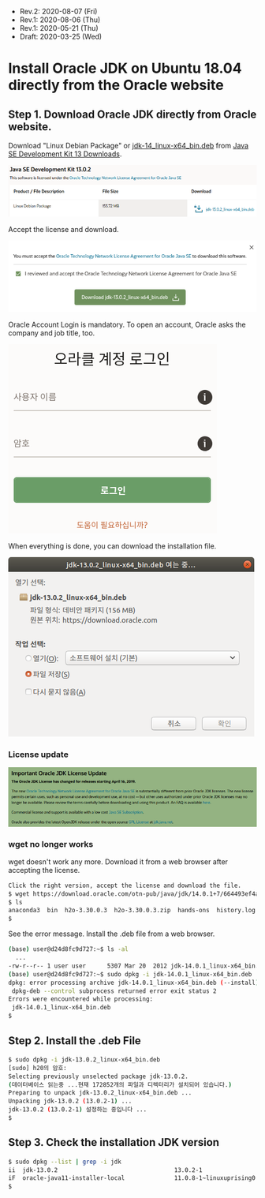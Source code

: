 * Rev.2: 2020-08-07 (Fri)
* Rev.1: 2020-08-06 (Thu)
* Rev.1: 2020-05-21 (Thu)
* Draft: 2020-03-25 (Wed)

# Install Oracle JDK on Ubuntu 18.04 directly from the Oracle website
## Step 1. Download Oracle JDK directly from Oracle website.

Download "Linux Debian Package" or [jdk-14_linux-x64_bin.deb](https://www.oracle.com/java/technologies/javase-jdk14-downloads.html#license-lightbox) from [Java SE Development Kit 13 Downloads](https://www.oracle.com/java/technologies/javase-jdk13-downloads.html).

<img src="images/java_se_development_kit13_0_2.png">

Accept the license and download.

<img src="images/accept_the_license_and_download_deb_file.png">

Oracle Account Login is mandatory. To open an account, Oracle asks the company and job title, too.

<img src="images/oracle_account_login-korean.png">

When everything is done, you can download the installation file.

<img src="images/opening_jdk13_0_2_linux-x64_bin_deb.png">

### License update

<img src="images/important_oracle_jdk_license_update-2019-04-16.png">

### wget no longer works
wget doesn't work any more. Download it from a web browser after accepting the license. 

```bash
Click the right version, accept the license and download the file.
$ wget https://download.oracle.com/otn-pub/java/jdk/14.0.1+7/664493ef4a6946b186ff29eb326336a2/jdk-14.0.1_linux-x64_bin.deb
$ ls
anaconda3  bin  h2o-3.30.0.3  h2o-3.30.0.3.zip  hands-ons  history.log  jdk-14.0.1_linux-x64_bin.deb  projects
$
```
See the error message. Install the .deb file from a web browser.
```bash
(base) user@d24d8fc9d727:~$ ls -al
  ...
-rw-r--r-- 1 user user      5307 Mar 20  2012 jdk-14.0.1_linux-x64_bin.deb
(base) user@d24d8fc9d727:~$ sudo dpkg -i jdk-14.0.1_linux-x64_bin.deb
dpkg: error processing archive jdk-14.0.1_linux-x64_bin.deb (--install):
 dpkg-deb --control subprocess returned error exit status 2
Errors were encountered while processing:
 jdk-14.0.1_linux-x64_bin.deb
$
```

## Step 2. Install the .deb File

```bash
$ sudo dpkg -i jdk-13.0.2_linux-x64_bin.deb
[sudo] h20의 암호: 
Selecting previously unselected package jdk-13.0.2.
(데이터베이스 읽는중 ...현재 172852개의 파일과 디렉터리가 설치되어 있습니다.)
Preparing to unpack jdk-13.0.2_linux-x64_bin.deb ...
Unpacking jdk-13.0.2 (13.0.2-1) ...
jdk-13.0.2 (13.0.2-1) 설정하는 중입니다 ...
$
```

## Step 3. Check the installation JDK version
```bash
$ sudo dpkg --list | grep -i jdk
ii  jdk-13.0.2                                 13.0.2-1                                         amd64        Java Platform Standard Edition Development Kit
iF  oracle-java11-installer-local              11.0.8-1~linuxuprising0                          amd64        Oracle Java(TM) Development Kit (JDK) 11
$
```
